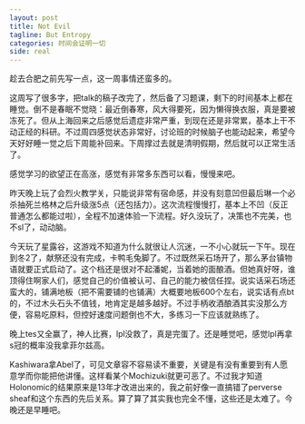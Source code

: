 ```yaml
---
layout: post
title: Not Evil
tagline: But Entropy
categories: 时间会证明一切
side: real
---
```


趁去合肥之前先写一点，这一周事情还蛮多的。

这周写了很多字，把talk的稿子改完了，然后备了习题课，剩下的时间基本上都在睡觉。倒不是春眠不觉晓：最近倒春寒，风大得要死，因为懒得换衣服，真是要被冻死了。但从上海回来之后感觉后遗症非常严重，到现在还是非常累，基本上干不动正经的科研。不过周四感觉状态非常好，讨论班的时候脑子也能动起来，希望今天好好睡一觉之后下周能补回来。下周撑过去就是清明假期，然后就可以正常生活了。

感觉学习的欲望正在高涨，感觉有非常多东西可以看，慢慢来吧。

昨天晚上玩了会烈火教学关，只能说非常有宿命感，并没有刻意凹但最后琳一个必杀抽死兰格林之后升级涨5点（还包括力）。这次流程慢慢打，基本上不凹（反正普通怎么都能过啦），全程不加速体验一下流程。好久没玩了，决策也不完美，也不sl了，动动脑。

今天玩了星露谷，这游戏不知道为什么就很让人沉迷，一不小心就玩一下午。现在到冬2了，献祭还没有完成，卡鸭毛兔脚了。不过既然采石场开了，那么茅台镇物语就要正式启动了。这个档还是很对不起潘妮，当着她的面酿酒。但她真好呀，谁顶得住啊家人们，感觉自己的价值被认可、自己的能力被信任捏。说实话采石场还蛮大的，铺满地板（把不需要铺的也铺满）大概要地板600个左右，说实话有点bt的，不过木头石头不值钱，地肯定是越多越好。不过手柄收酒酿酒其实没那么方便，容易吃原料，但控好速度问题倒也不大，多练习一下应该就熟练了。

晚上tes又全赢了，神人比赛，lpl没救了，真是完蛋了。还是睡觉吧，感觉lpl再拿s冠的概率没我拿菲尔兹高。

Kashiwara拿Abel了，可见文章容不容易读不重要，关键是有没有重要到有人愿意学而你能把他讲懂。这样看某个Mochizuki就更可恶了。不过我才知道Holonomic的结果原来是13年才改进出来的，我之前好像一直搞错了perverse sheaf和这个东西的先后关系。算了算了其实我也完全不懂，这些还是太难了。今晚还是早睡吧。